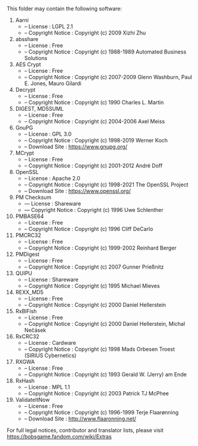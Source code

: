 ﻿This folder may contain the following software:

1. Aarni
   - – License : LGPL 2.1
   - – Copyright Notice : Copyright (c) 2009 Xizhi Zhu
2. absshare
   - – License : Free
   - – Copyright Notice : Copyright (c) 1988-1989 Automated Business Solutions
3. AES Crypt
   - – License : Free
   - – Copyright Notice : Copyright (c) 2007-2009 Glenn Washburn, Paul E. Jones, Mauro Gilardi
4. Decrypt
   - – License : Free
   - – Copyright Notice : Copyright (c) 1990 Charles L. Martin
5. DIGEST, MD5SUML
   - – License : Free
   - – Copyright Notice : Copyright (c) 2004-2006 Axel Meiss
6. GnuPG
   - – License : GPL 3.0
   - – Copyright Notice : Copyright (c) 1998-2019 Werner Koch
   - – Download Site : https://www.gnupg.org/
7. MCrypt
   - – License : Free
   - – Copyright Notice : Copyright (c) 2001-2012 André Doff
8. OpenSSL
   - – License : Apache 2.0
   - – Copyright Notice : Copyright (c) 1998-2021 The OpenSSL Project
   - – Download Site : https://www.openssl.org/
9. PM Checksum
   - — License : Shareware
   - — Copyright Notice : Copyright (c) 1996 Uwe Schlenther
10. PMBASE64
    - – License : Free
    - – Copyright Notice : Copyright (c) 1996 Cliff DeCarlo
11. PMCRC32
    - – License : Free
    - – Copyright Notice : Copyright (c) 1999-2002 Reinhard Berger
12. PMDigest
    - – License : Free
    - – Copyright Notice : Copyright (c) 2007 Gunner Prießnitz
13. QUIPU
    - – License : Shareware
    - – Copyright Notice : Copyright (c) 1995 Michael Mieves
14. REXX_MD5
    - – License : Free
    - – Copyright Notice : Copyright (c) 2000 Daniel Hellerstein
15. RxBlFish
    - – License : Free
    - – Copyright Notice : Copyright (c) 2000 Daniel Hellerstein, Michal Nečásek
16. RxCRC32
    - – License : Cardware
    - – Copyright Notice : Copyright (c) 1998 Mads Orbesen Troest (SIRIUS Cybernetics)
17. RXGWA
    - – License : Free
    - – Copyright Notice : Copyright (c) 1993 Gerald W. (Jerry) am Ende
18. RxHash
    - – License : MPL 1.1
    - – Copyright Notice : Copyright (c) 2003 Patrick TJ McPhee
19. ValidateItNow
    - – License : Free
    - – Copyright Notice : Copyright (c) 1996-1999 Terje Flaarønning
    - – Download Site : http://www.flaaronning.net/

For full legal notices, contributor and translator lists, please visit https://bobsgame.fandom.com/wiki/Extras
